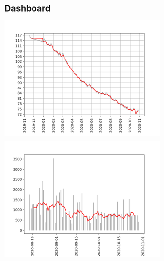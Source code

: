 # Dashboard

![Weight over time](weight/weight.png)

![Exercise over time](exercise/exercise_calories.png)

